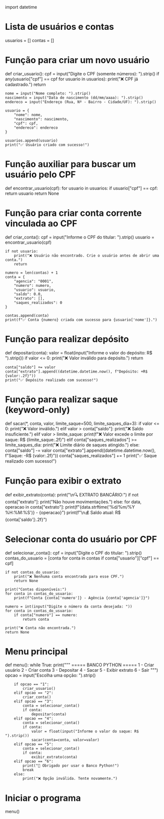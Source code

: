 import datetime

# Lista de usuários e contas
usuarios = []
contas = []

# Função para criar um novo usuário
def criar_usuario():
    cpf = input("Digite o CPF (somente números): ").strip()
    if any(usuario["cpf"] == cpf for usuario in usuarios):
        print("❌ CPF já cadastrado.")
        return

    nome = input("Nome completo: ").strip()
    nascimento = input("Data de nascimento (dd/mm/aaaa): ").strip()
    endereco = input("Endereço (Rua, Nº - Bairro - Cidade/UF): ").strip()

    usuario = {
        "nome": nome,
        "nascimento": nascimento,
        "cpf": cpf,
        "endereco": endereco
    }

    usuarios.append(usuario)
    print("✅ Usuário criado com sucesso!")

# Função auxiliar para buscar um usuário pelo CPF
def encontrar_usuario(cpf):
    for usuario in usuarios:
        if usuario["cpf"] == cpf:
            return usuario
    return None

# Função para criar conta corrente vinculada ao CPF
def criar_conta():
    cpf = input("Informe o CPF do titular: ").strip()
    usuario = encontrar_usuario(cpf)

    if not usuario:
        print("❌ Usuário não encontrado. Crie o usuário antes de abrir uma conta.")
        return

    numero = len(contas) + 1
    conta = {
        "agencia": "0001",
        "numero": numero,
        "usuario": usuario,
        "saldo": 0.0,
        "extrato": [],
        "saques_realizados": 0
    }

    contas.append(conta)
    print(f"✅ Conta {numero} criada com sucesso para {usuario['nome']}.")

# Função para realizar depósito
def depositar(conta):
    valor = float(input("Informe o valor do depósito: R$ ").strip())
    if valor <= 0:
        print("❌ Valor inválido para depósito.")
        return

    conta["saldo"] += valor
    conta["extrato"].append((datetime.datetime.now(), f"Depósito: +R$ {valor:.2f}"))
    print("✅ Depósito realizado com sucesso!")

# Função para realizar saque (keyword-only)
def sacar(*, conta, valor, limite_saque=500, limite_saques_dia=3):
    if valor <= 0:
        print("❌ Valor inválido.")
    elif valor > conta["saldo"]:
        print("❌ Saldo insuficiente.")
    elif valor > limite_saque:
        print(f"❌ Valor excede o limite por saque: R$ {limite_saque:.2f}")
    elif conta["saques_realizados"] >= limite_saques_dia:
        print("❌ Limite diário de saques atingido.")
    else:
        conta["saldo"] -= valor
        conta["extrato"].append((datetime.datetime.now(), f"Saque: -R$ {valor:.2f}"))
        conta["saques_realizados"] += 1
        print("✅ Saque realizado com sucesso!")

# Função para exibir o extrato
def exibir_extrato(conta):
    print("\n🔍 EXTRATO BANCÁRIO:")
    if not conta["extrato"]:
        print("Não houve movimentações.")
    else:
        for data, operacao in conta["extrato"]:
            print(f"{data.strftime('%d/%m/%Y %H:%M:%S')} - {operacao}")
    print(f"\n💰 Saldo atual: R$ {conta['saldo']:.2f}")

# Selecionar conta do usuário por CPF
def selecionar_conta():
    cpf = input("Digite o CPF do titular: ").strip()
    contas_do_usuario = [conta for conta in contas if conta["usuario"]["cpf"] == cpf]

    if not contas_do_usuario:
        print("❌ Nenhuma conta encontrada para esse CPF.")
        return None

    print("Contas disponíveis:")
    for conta in contas_do_usuario:
        print(f"Conta {conta['numero']} - Agência {conta['agencia']}")

    numero = int(input("Digite o número da conta desejada: "))
    for conta in contas_do_usuario:
        if conta["numero"] == numero:
            return conta

    print("❌ Conta não encontrada.")
    return None

# Menu principal
def menu():
    while True:
        print("""
===== BANCO PYTHON =====
1 - Criar usuário
2 - Criar conta
3 - Depositar
4 - Sacar
5 - Exibir extrato
6 - Sair
""")
        opcao = input("Escolha uma opção: ").strip()

        if opcao == "1":
            criar_usuario()
        elif opcao == "2":
            criar_conta()
        elif opcao == "3":
            conta = selecionar_conta()
            if conta:
                depositar(conta)
        elif opcao == "4":
            conta = selecionar_conta()
            if conta:
                valor = float(input("Informe o valor do saque: R$ ").strip())
                sacar(conta=conta, valor=valor)
        elif opcao == "5":
            conta = selecionar_conta()
            if conta:
                exibir_extrato(conta)
        elif opcao == "6":
            print("🏦 Obrigado por usar o Banco Python!")
            break
        else:
            print("❌ Opção inválida. Tente novamente.")

# Iniciar o programa
menu()
